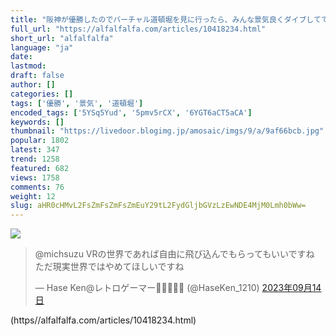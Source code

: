 ```yaml
---
title: "阪神が優勝したのでバーチャル道頓堀を見に行ったら、みんな景気良くダイブしてて、なかなか良かった "
full_url: "https://alfalfalfa.com/articles/10418234.html"
short_url: "alfalfalfa"
language: "ja"
date: 
lastmod: 
draft: false
author: []
categories: []
tags: ['優勝', '景気', '道頓堀']
encoded_tags: ['5YSq5Yud', '5pmv5rCX', '6YGT6aCT5aCA']
keywords: []
thumbnail: "https://livedoor.blogimg.jp/amosaic/imgs/9/a/9af66bcb.jpg"
popular: 1802
latest: 347
trend: 1258
featured: 682
views: 1758
comments: 76
weight: 12
slug: aHR0cHMvL2FsZmFsZmFsZmEuY29tL2FydGljbGVzLzEwNDE4MjM0Lmh0bWw=
---
```


![](https://livedoor.blogimg.jp/amosaic/imgs/9/a/9af66bcb.jpg)

<blockquote class='twitter-tweet'><p lang='ja' dir='ltr'>@michsuzu VRの世界であれば自由に飛び込んでもらってもいいですね ただ現実世界ではやめてほしいですね</p>— Hase Ken@レトロゲーマー💉💉💉💉💉 (@HaseKen_1210) <a href='https//twitter.com/HaseKen_1210/status/1702314632302755864' target='_blank' rel='nofollow'>2023年09月14日</a></blockquote> 

(https//alfalfalfa.com/articles/10418234.html)
